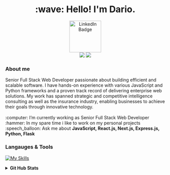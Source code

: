 <h1 align='center'>
 :wave: Hello! I'm Dario.
</h1>

<div id='media-links' align='center'>
  <a href="https://www.linkedin.com/in/dario-klopic-8475021a9/">
    <img src="https://img.shields.io/badge/LinkedIn-blue?style=for-the-badge&logo=linkedin&logoColor=white" alt="LinkedIn Badge" width='100'/>
  </a>
</div>

<div align='center'>
<img src='https://komarev.com/ghpvc/?username=dariokl' />
<img src='https://img.shields.io/github/watchers/dariokl/dariokl.svg'>
</div>

<h3>About me</h1>

<div>
Senior Full Stack Web Developer passionate about building efficient and scalable software.
I have hands-on experience with various JavaScript and Python frameworks and a proven track record of delivering enterprise web solutions. 
My work has spanned strategic and competitive intelligence consulting as well as the 
insurance industry, enabling businesses to achieve their goals through innovative technology.
</div>

<br>

<div>
:computer: I’m currently working as Senior Full Stack Web Developer

</div>

<div>
 :hammer: In my spare time i like to work on my personal projects 
</div>

<div >
:speech_balloon: Ask me about <strong>JavaScript, React.js, Next.js, Express.js, Python, Flask</strong>
</div>

<h3>Langauges & Tools </h3>

[![My Skills](https://skillicons.dev/icons?i=javascript,typescript,python,react,next,vue,express,flask,graphql,mysql,postgres,firebase,git,jest,vscode&perline=16)](https://skillicons.dev)

</div>
<div>
<details> 
  <summary><strong>Git Hub Stats</strong></summary>
  <br />

  <img height="180em" src='https://github-readme-stats.vercel.app/api?username=dariokl&show_icons=true&hide_border=true&theme=transparent'/>
  <img height="180em" src="https://github-readme-stats.vercel.app/api/top-langs/?username=dariokl&show_icons=true&theme=transparent&hide_border=true&langs_count=4&hide=html,css" />

</details>
</div>
